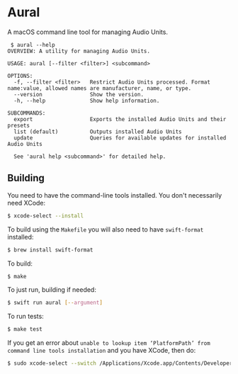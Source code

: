 # Aural

A macOS command line tool for managing Audio Units.

```
 $ aural --help
OVERVIEW: A utility for managing Audio Units.

USAGE: aural [--filter <filter>] <subcommand>

OPTIONS:
  -f, --filter <filter>   Restrict Audio Units processed. Format name:value, allowed names are manufacturer, name, or type.
  --version               Show the version.
  -h, --help              Show help information.

SUBCOMMANDS:
  export                  Exports the installed Audio Units and their presets
  list (default)          Outputs installed Audio Units
  update                  Queries for available updates for installed Audio Units

  See 'aural help <subcommand>' for detailed help.
```

## Building

You need to have the command-line tools installed. You don't necessarily need XCode:

```bash
$ xcode-select --install
```

To build using the `Makefile` you will also need to have `swift-format` installed:

```bash
$ brew install swift-format
```

To build:

```bash
$ make
```

To just run, building if needed:

```bash
$ swift run aural [--argument]
```

To run tests: 

```bash
$ make test
```

If you get an error about 
`unable to lookup item ‘PlatformPath’ from command line tools installation`
and you have XCode, then do:

```bash
$ sudo xcode-select --switch /Applications/Xcode.app/Contents/Developer
```